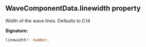 
## WaveComponentData.linewidth property

Width of the wave lines. Defaults to 0.14

**Signature:**

```typescript
linewidth?: number;
```
